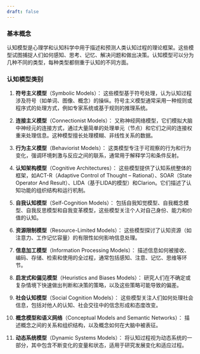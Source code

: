 ```yaml
---
draft: false
---
```

### 基本概念

认知模型是心理学和认知科学中用于描述和预测人类认知过程的理论框架。这些模型试图捕捉人们如何感知、思考、记忆、解决问题和做出决策。认知模型可以分为几种不同的类型，每种类型都侧重于认知的不同方面。

### 认知模型类别

1. **符号主义模型**（Symbolic Models）： 这些模型基于符号处理，认为认知过程涉及符号（如单词、图像、概念）的操纵。符号主义模型通常采用一种规则或程序式的处理方式，例如专家系统或基于规则的推理系统。
    
2. **连接主义模型**（Connectionist Models）： 又称神经网络模型，它们模拟大脑中神经元的连接方式，通过大量简单的处理单元（节点）和它们之间的连接权重来处理信息。这种模型擅长处理模糊、非线性关系的数据。
    
3. **行为主义模型**（Behaviorist Models）： 这类模型专注于可观察的行为和行为变化，强调环境刺激与反应之间的联系，通常用于解释学习和条件反射。
    
4. **认知架构模型**（Cognitive Architectures）： 这些模型提供了认知系统整体的框架，如ACT-R（Adaptive Control of Thought – Rational）、SOAR（State Operator And Result）、LIDA（基于LIDA的模型）和Clarion。它们描述了认知功能的组织结构和运行机制。
    
5. **自我认知模型**（Self-Cognition Models）： 包括自我知觉模型、自我概念模型、自我反思模型和自我变革模型，这些模型关注个人对自己身份、能力和价值的认知。
    
6. **资源限制模型**（Resource-Limited Models）： 这些模型探讨了认知资源（如注意力、工作记忆容量）的有限性如何影响信息处理。
    
7. **信息加工模型**（Information Processing Models）： 描述信息如何被接收、编码、存储、检索和使用的全过程，通常包括感知、注意、记忆、思维等环节。
    
8. **启发式和偏见模型**（Heuristics and Biases Models）： 研究人们在不确定或复杂情境下快速做出判断和决策的策略，以及这些策略可能导致的偏差。
    
9. **社会认知模型**（Social Cognition Models）： 这些模型关注人们如何处理社会信息，包括对他人的认知、社会交往中的信念形成和态度改变。
    
10. **概念模型和语义网络**（Conceptual Models and Semantic Networks）： 描述概念之间的关系和组织结构，以及概念如何在大脑中被表征。
    
11. **动态系统模型**（Dynamic Systems Models）： 将认知过程视为动态系统的一部分，其中包含不断变化的变量和状态，适用于研究发展变化和适应过程。